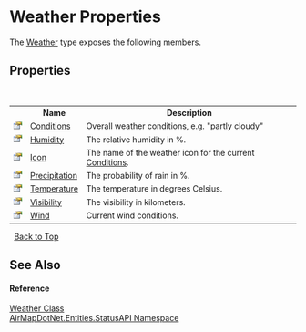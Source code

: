 # Weather Properties
 

The <a href="T_AirMapDotNet_Entities_StatusAPI_Weather">Weather</a> type exposes the following members.


## Properties
&nbsp;<table><tr><th></th><th>Name</th><th>Description</th></tr><tr><td>![Public property](media/pubproperty.gif "Public property")</td><td><a href="P_AirMapDotNet_Entities_StatusAPI_Weather_Conditions">Conditions</a></td><td>
Overall weather conditions, e.g. "partly cloudy"</td></tr><tr><td>![Public property](media/pubproperty.gif "Public property")</td><td><a href="P_AirMapDotNet_Entities_StatusAPI_Weather_Humidity">Humidity</a></td><td>
The relative humidity in %.</td></tr><tr><td>![Public property](media/pubproperty.gif "Public property")</td><td><a href="P_AirMapDotNet_Entities_StatusAPI_Weather_Icon">Icon</a></td><td>
The name of the weather icon for the current <a href="P_AirMapDotNet_Entities_StatusAPI_Weather_Conditions">Conditions</a>.</td></tr><tr><td>![Public property](media/pubproperty.gif "Public property")</td><td><a href="P_AirMapDotNet_Entities_StatusAPI_Weather_Precipitation">Precipitation</a></td><td>
The probability of rain in %.</td></tr><tr><td>![Public property](media/pubproperty.gif "Public property")</td><td><a href="P_AirMapDotNet_Entities_StatusAPI_Weather_Temperature">Temperature</a></td><td>
The temperature in degrees Celsius.</td></tr><tr><td>![Public property](media/pubproperty.gif "Public property")</td><td><a href="P_AirMapDotNet_Entities_StatusAPI_Weather_Visibility">Visibility</a></td><td>
The visibility in kilometers.</td></tr><tr><td>![Public property](media/pubproperty.gif "Public property")</td><td><a href="P_AirMapDotNet_Entities_StatusAPI_Weather_Wind">Wind</a></td><td>
Current wind conditions.</td></tr></table>&nbsp;
<a href="#weather-properties">Back to Top</a>

## See Also


#### Reference
<a href="T_AirMapDotNet_Entities_StatusAPI_Weather">Weather Class</a><br /><a href="N_AirMapDotNet_Entities_StatusAPI">AirMapDotNet.Entities.StatusAPI Namespace</a><br />